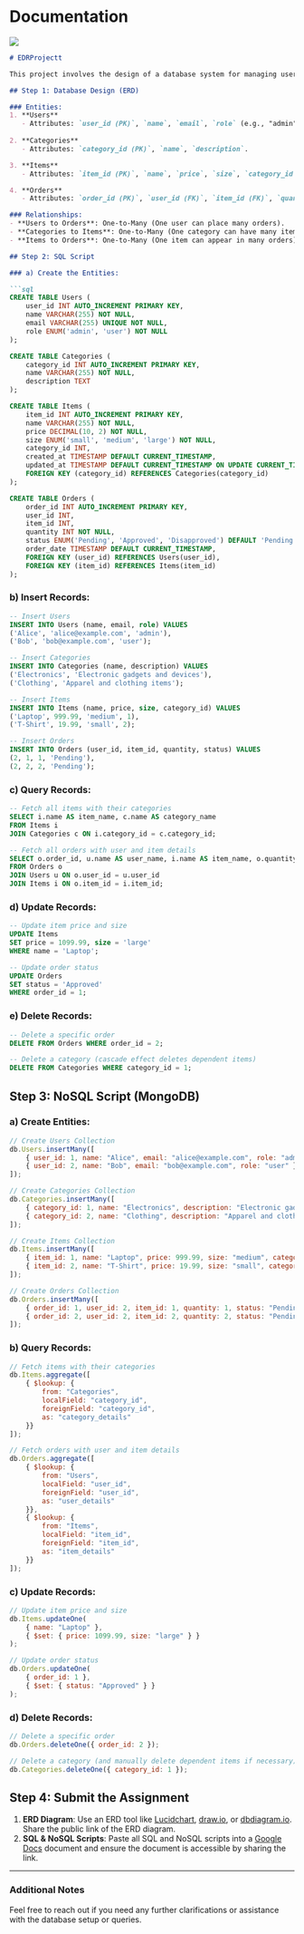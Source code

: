 # Documentation

![](./diagram.drawio.svg)


```markdown
# EDRProjectt

This project involves the design of a database system for managing users, categories, items, and orders. The database is built using both SQL (MySQL) and NoSQL (MongoDB) to demonstrate the implementation of the entities, relationships, and basic operations.

## Step 1: Database Design (ERD)

### Entities:
1. **Users**
   - Attributes: `user_id (PK)`, `name`, `email`, `role` (e.g., "admin" or "user").
   
2. **Categories**
   - Attributes: `category_id (PK)`, `name`, `description`.

3. **Items**
   - Attributes: `item_id (PK)`, `name`, `price`, `size`, `category_id (FK)`, `created_at`, `updated_at`.

4. **Orders**
   - Attributes: `order_id (PK)`, `user_id (FK)`, `item_id (FK)`, `quantity`, `status` (e.g., "Pending", "Approved", "Disapproved"), `order_date`.

### Relationships:
- **Users to Orders**: One-to-Many (One user can place many orders).
- **Categories to Items**: One-to-Many (One category can have many items).
- **Items to Orders**: One-to-Many (One item can appear in many orders).

## Step 2: SQL Script

### a) Create the Entities:

```sql
CREATE TABLE Users (
    user_id INT AUTO_INCREMENT PRIMARY KEY,
    name VARCHAR(255) NOT NULL,
    email VARCHAR(255) UNIQUE NOT NULL,
    role ENUM('admin', 'user') NOT NULL
);

CREATE TABLE Categories (
    category_id INT AUTO_INCREMENT PRIMARY KEY,
    name VARCHAR(255) NOT NULL,
    description TEXT
);

CREATE TABLE Items (
    item_id INT AUTO_INCREMENT PRIMARY KEY,
    name VARCHAR(255) NOT NULL,
    price DECIMAL(10, 2) NOT NULL,
    size ENUM('small', 'medium', 'large') NOT NULL,
    category_id INT,
    created_at TIMESTAMP DEFAULT CURRENT_TIMESTAMP,
    updated_at TIMESTAMP DEFAULT CURRENT_TIMESTAMP ON UPDATE CURRENT_TIMESTAMP,
    FOREIGN KEY (category_id) REFERENCES Categories(category_id)
);

CREATE TABLE Orders (
    order_id INT AUTO_INCREMENT PRIMARY KEY,
    user_id INT,
    item_id INT,
    quantity INT NOT NULL,
    status ENUM('Pending', 'Approved', 'Disapproved') DEFAULT 'Pending',
    order_date TIMESTAMP DEFAULT CURRENT_TIMESTAMP,
    FOREIGN KEY (user_id) REFERENCES Users(user_id),
    FOREIGN KEY (item_id) REFERENCES Items(item_id)
);
```

### b) Insert Records:

```sql
-- Insert Users
INSERT INTO Users (name, email, role) VALUES
('Alice', 'alice@example.com', 'admin'),
('Bob', 'bob@example.com', 'user');

-- Insert Categories
INSERT INTO Categories (name, description) VALUES
('Electronics', 'Electronic gadgets and devices'),
('Clothing', 'Apparel and clothing items');

-- Insert Items
INSERT INTO Items (name, price, size, category_id) VALUES
('Laptop', 999.99, 'medium', 1),
('T-Shirt', 19.99, 'small', 2);

-- Insert Orders
INSERT INTO Orders (user_id, item_id, quantity, status) VALUES
(2, 1, 1, 'Pending'),
(2, 2, 2, 'Pending');
```

### c) Query Records:

```sql
-- Fetch all items with their categories
SELECT i.name AS item_name, c.name AS category_name
FROM Items i
JOIN Categories c ON i.category_id = c.category_id;

-- Fetch all orders with user and item details
SELECT o.order_id, u.name AS user_name, i.name AS item_name, o.quantity, o.status
FROM Orders o
JOIN Users u ON o.user_id = u.user_id
JOIN Items i ON o.item_id = i.item_id;
```

### d) Update Records:

```sql
-- Update item price and size
UPDATE Items
SET price = 1099.99, size = 'large'
WHERE name = 'Laptop';

-- Update order status
UPDATE Orders
SET status = 'Approved'
WHERE order_id = 1;
```

### e) Delete Records:

```sql
-- Delete a specific order
DELETE FROM Orders WHERE order_id = 2;

-- Delete a category (cascade effect deletes dependent items)
DELETE FROM Categories WHERE category_id = 1;
```

## Step 3: NoSQL Script (MongoDB)

### a) Create Entities:

```javascript
// Create Users Collection
db.Users.insertMany([
    { user_id: 1, name: "Alice", email: "alice@example.com", role: "admin" },
    { user_id: 2, name: "Bob", email: "bob@example.com", role: "user" }
]);

// Create Categories Collection
db.Categories.insertMany([
    { category_id: 1, name: "Electronics", description: "Electronic gadgets and devices" },
    { category_id: 2, name: "Clothing", description: "Apparel and clothing items" }
]);

// Create Items Collection
db.Items.insertMany([
    { item_id: 1, name: "Laptop", price: 999.99, size: "medium", category_id: 1 },
    { item_id: 2, name: "T-Shirt", price: 19.99, size: "small", category_id: 2 }
]);

// Create Orders Collection
db.Orders.insertMany([
    { order_id: 1, user_id: 2, item_id: 1, quantity: 1, status: "Pending" },
    { order_id: 2, user_id: 2, item_id: 2, quantity: 2, status: "Pending" }
]);
```

### b) Query Records:

```javascript
// Fetch items with their categories
db.Items.aggregate([
    { $lookup: {
        from: "Categories",
        localField: "category_id",
        foreignField: "category_id",
        as: "category_details"
    }}
]);

// Fetch orders with user and item details
db.Orders.aggregate([
    { $lookup: {
        from: "Users",
        localField: "user_id",
        foreignField: "user_id",
        as: "user_details"
    }},
    { $lookup: {
        from: "Items",
        localField: "item_id",
        foreignField: "item_id",
        as: "item_details"
    }}
]);
```

### c) Update Records:

```javascript
// Update item price and size
db.Items.updateOne(
    { name: "Laptop" },
    { $set: { price: 1099.99, size: "large" } }
);

// Update order status
db.Orders.updateOne(
    { order_id: 1 },
    { $set: { status: "Approved" } }
);
```

### d) Delete Records:

```javascript
// Delete a specific order
db.Orders.deleteOne({ order_id: 2 });

// Delete a category (and manually delete dependent items if necessary)
db.Categories.deleteOne({ category_id: 1 });
```

## Step 4: Submit the Assignment

1. **ERD Diagram**: Use an ERD tool like [Lucidchart](https://www.lucidchart.com/), [draw.io](https://app.diagrams.net/), or [dbdiagram.io](https://dbdiagram.io/). Share the public link of the ERD diagram.
2. **SQL & NoSQL Scripts**: Paste all SQL and NoSQL scripts into a [Google Docs](https://docs.google.com/) document and ensure the document is accessible by sharing the link.

---

### Additional Notes
Feel free to reach out if you need any further clarifications or assistance with the database setup or queries.

```

